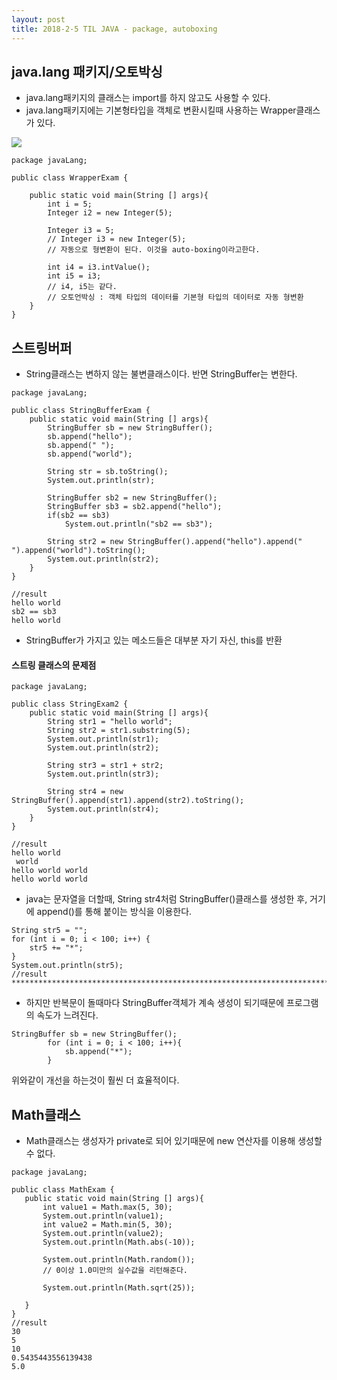 ```yaml
---
layout: post
title: 2018-2-5 TIL JAVA - package, autoboxing
---
```

## java.lang 패키지/오토박싱

- java.lang패키지의 클래스는 import를 하지 않고도 사용할 수 있다.
- java.lang패키지에는 기본형타입을 객체로 변환시킬때 사용하는 Wrapper클래스가 있다.

![](/Users/jimmy/Desktop/2018-2-3%20TIL/java_package.png)


```
package javaLang;

public class WrapperExam {

    public static void main(String [] args){
        int i = 5;
        Integer i2 = new Integer(5);

        Integer i3 = 5;
        // Integer i3 = new Integer(5);
        // 자동으로 형변환이 된다. 이것을 auto-boxing이라고한다.

        int i4 = i3.intValue();
        int i5 = i3;
        // i4, i5는 같다.
        // 오토언박싱 : 객체 타입의 데이터를 기본형 타입의 데이터로 자동 형변환
    }
}
```

## 스트링버퍼

- String클래스는 변하지 않는 불변클래스이다. 반면 StringBuffer는 변한다.

```
package javaLang;

public class StringBufferExam {
    public static void main(String [] args){
        StringBuffer sb = new StringBuffer();
        sb.append("hello");
        sb.append(" ");
        sb.append("world");

        String str = sb.toString();
        System.out.println(str);

        StringBuffer sb2 = new StringBuffer();
        StringBuffer sb3 = sb2.append("hello");
        if(sb2 == sb3)
            System.out.println("sb2 == sb3");

        String str2 = new StringBuffer().append("hello").append(" ").append("world").toString();
        System.out.println(str2);
    }
}

//result
hello world
sb2 == sb3
hello world
```
- StringBuffer가 가지고 있는 메소드들은 대부분 자기 자신, this를 반환

#### 스트링 클래스의 문제점

```
package javaLang;

public class StringExam2 {
    public static void main(String [] args){
        String str1 = "hello world";
        String str2 = str1.substring(5);
        System.out.println(str1);
        System.out.println(str2);

        String str3 = str1 + str2;
        System.out.println(str3);

        String str4 = new StringBuffer().append(str1).append(str2).toString();
        System.out.println(str4);
    }
}

//result
hello world
 world
hello world world
hello world world
```

- java는 문자열을 더할때, String str4처럼 StringBuffer()클래스를 생성한 후, 거기에 append()를 통해 붙이는 방식을 이용한다.

```
String str5 = "";
for (int i = 0; i < 100; i++) {
	str5 += "*";
}
System.out.println(str5);
//result
****************************************************************************************************
```
- 하지만 반복문이 돌때마다 StringBuffer객체가 계속 생성이 되기때문에 프로그램의 속도가 느려진다.

```
StringBuffer sb = new StringBuffer();
        for (int i = 0; i < 100; i++){
            sb.append("*");
        }
```
위와같이 개선을 하는것이 훨씬 더 효율적이다.


 ## Math클래스

 - Math클래스는 생성자가 private로 되어 있기때문에 new 연산자를 이용해 생성할 수 없다.

 ```
 package javaLang;

public class MathExam {
    public static void main(String [] args){
        int value1 = Math.max(5, 30);
        System.out.println(value1);
        int value2 = Math.min(5, 30);
        System.out.println(value2);
        System.out.println(Math.abs(-10));

        System.out.println(Math.random());
        // 0이상 1.0미만의 실수값을 리턴해준다.

        System.out.println(Math.sqrt(25));

    }
}
//result
30
5
10
0.5435443556139438
5.0
```
